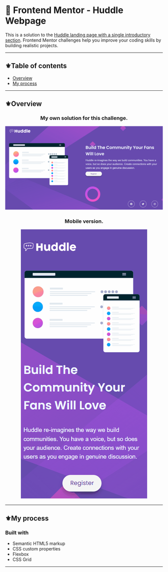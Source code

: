 # 🔰 Frontend Mentor - Huddle Webpage

This is a solution to the [Huddle landing page with a single introductory section](https://www.frontendmentor.io/challenges/huddle-landing-page-with-a-single-introductory-section-B_2Wvxgi0/hub). Frontend Mentor challenges help you improve your coding skills by building realistic projects. 

----------------------------------------------------------------

## ⚜️Table of contents

- [Overview](#overview)
- [My process](#my-process)
----
## ⚜️Overview

<h3 align="center">
My own solution for this challenge.

![](./src/images/preview-project-product-list.gif)
</h3>
<h3 align="center">
Mobile version.

![](./src/images/mobile-model.gif)
</h3>

----------------------------------------------------------------

## ⚜️My process

### Built with

- Semantic HTML5 markup
- CSS custom properties
- Flexbox
- CSS Grid
----------------------------------------------------------------